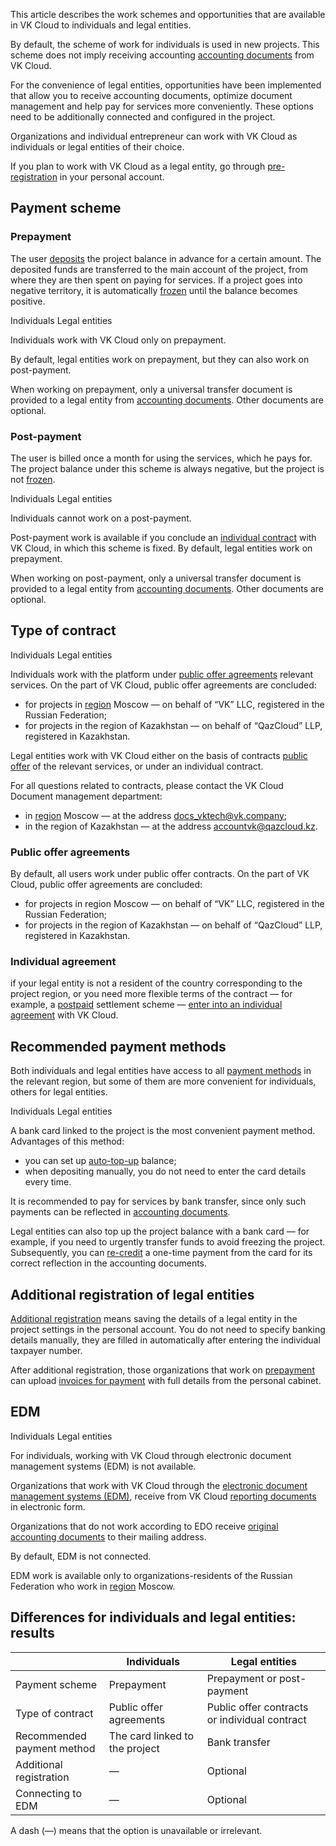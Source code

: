 This article describes the work schemes and opportunities that are available in VK Cloud to individuals and legal entities.

By default, the scheme of work for individuals is used in new projects. This scheme does not imply receiving accounting [accounting documents](../../concepts/report) from VK Cloud.

For the convenience of legal entities, opportunities have been implemented that allow you to receive accounting documents, optimize document management and help pay for services more conveniently. These options need to be additionally connected and configured in the project.

Organizations and individual entrepreneur can work with VK Cloud as individuals or legal entities of their choice.

<info>

If you plan to work with VK Cloud as a legal entity, go through [pre-registration](#additional_registration_of_legal_entities) in your personal account.

</info>

## Payment scheme

### Prepayment

The user [deposits](../../instructions/payment#making_a_payment) the project balance in advance for a certain amount. The deposited funds are transferred to the main account of the project, from where they are then spent on paying for services. If a project goes into negative territory, it is automatically [frozen](/en/base/account/concepts/projects#automatic_freezing_of_the_project) until the balance becomes positive.

<tabs>
<tablist>
<tab>Individuals</tab>
<tab>Legal entities</tab>
</tablist>
<tabpanel>

Individuals work with VK Cloud only on prepayment.

</tabpanel>
<tabpanel>

By default, legal entities work on prepayment, but they can also work on post-payment.

When working on prepayment, only a universal transfer document is provided to a legal entity from [accounting documents](../../concepts/report#individuals). Other documents are optional.

</tabpanel>
</tabs>

### Post-payment

The user is billed once a month for using the services, which he pays for. The project balance under this scheme is always negative, but the project is not [frozen](/en/base/account/concepts/projects#automatic_freezing_of_the_project).

<tabs>
<tablist>
<tab>Individuals</tab>
<tab>Legal entities</tab>
</tablist>
<tabpanel>

Individuals cannot work on a post-payment.

</tabpanel>
<tabpanel>

Post-payment work is available if you conclude an [individual contract](#type_of_contract) with VK Cloud, in which this scheme is fixed. By default, legal entities work on prepayment.

When working on post-payment, only a universal transfer document is provided to a legal entity from [accounting documents](../../concepts/report#individuals). Other documents are optional.

</tabpanel>
</tabs>

## Type of contract

<tabs>
<tablist>
<tab>Individuals</tab>
<tab>Legal entities</tab>
</tablist>
<tabpanel>

Individuals work with the platform under [public offer agreements](/en/additionals/start/legal) relevant services. On the part of VK Cloud, public offer agreements are concluded:

- for projects in [region](/en/base/account/concepts/regions) Moscow — on behalf of “VK” LLC, registered in the Russian Federation;
- for projects in the region of Kazakhstan — on behalf of “QazCloud” LLP, registered in Kazakhstan.

</tabpanel>
<tabpanel>

Legal entities work with VK Cloud either on the basis of contracts [public offer](/en/additionals/start/legal/) of the relevant services, or under an individual contract.

For all questions related to contracts, please contact the VK Cloud Document management department:

- in [region](/en/base/account/concepts/regions) Moscow — at the address docs_vktech@vk.company;
- in the region of Kazakhstan — at the address accountvk@qazcloud.kz.

### Public offer agreements

By default, all users work under public offer contracts. On the part of VK Cloud, public offer agreements are concluded:

- for projects in region Moscow — on behalf of “VK” LLC, registered in the Russian Federation;
- for projects in the region of Kazakhstan — on behalf of “QazCloud” LLP, registered in Kazakhstan.

### Individual agreement

if your legal entity is not a resident of the country corresponding to the project region, or you need more flexible terms of the contract — for example, a [postpaid](#post_payment) settlement scheme — [enter into an individual agreement](../../instructions/corporate#conclusion_of_an_individual_contract) with VK Cloud.

</tabpanel>
</tabs>

## Recommended payment methods

Both individuals and legal entities have access to all [payment methods](../../concepts/payment-methods) in the relevant region, but some of them are more convenient for individuals, others for legal entities.

<tabs>
<tablist>
<tab>Individuals</tab>
<tab>Legal entities</tab>
</tablist>
<tabpanel>

A bank card linked to the project is the most convenient payment method. Advantages of this method:

- you can set up [auto-top-up](../../instructions/add-card#configure_auto_completion) balance;
- when depositing manually, you do not need to enter the card details every time.

</tabpanel>
<tabpanel>

It is recommended to pay for services by bank transfer, since only such payments can be reflected in [accounting documents](../../concepts/report#electronic_document_management_system_edm_aece81aa).

<info>

Legal entities can also top up the project balance with a bank card — for example, if you need to urgently transfer funds to avoid freezing the project. Subsequently, you can [re-credit](../../faq/qa-corporate#how_to_make_a_payment_from_a_card_in_accounting_documents_for_a_legal_entity) a one-time payment from the card for its correct reflection in the accounting documents.

</info>

</tabpanel>
</tabs>

## Additional registration of legal entities

[Additional registration](../../instructions/corporate) means saving the details of a legal entity in the project settings in the personal account. You do not need to specify banking details manually, they are filled in automatically after entering the individual taxpayer number.

After additional registration, those organizations that work on [prepayment](#payment_scheme) can upload [invoices for payment](../../instructions/bill-generation) with full details from the personal cabinet.

## EDM

<tabs>
<tablist>
<tab>Individuals</tab>
<tab>Legal entities</tab>
</tablist>
<tabpanel>

For individuals, working with VK Cloud through electronic document management systems (EDM) is not available.

</tabpanel>
<tabpanel>

Organizations that work with VK Cloud through the [electronic document management systems (EDM)](../../concepts/report#electronic_document_management_system_edm_aece81aa), receive from VK Cloud [reporting documents](../../concepts/report) in electronic form.

Organizations that do not work according to EDO receive [original accounting documents](../../concepts/report#delivery_of_original_documents_50e7d04c) to their mailing address.

By default, EDM is not connected.

<info>

EDM work is available only to organizations-residents of the Russian Federation who work in [region](/en/base/account/concepts/regions) Moscow.

</info>

</tabpanel>
</tabs>

## Differences for individuals and legal entities: results

| | Individuals | Legal entities |
| -- | -- | -- |
| Payment scheme | Prepayment | Prepayment or post-payment |
| Type of contract | Public offer agreements | Public offer contracts or individual contract |
| Recommended<br>payment method | The card linked to the project | Bank transfer |
| Additional registration | — | Optional |
| Connecting to EDM | — | Optional |

A dash (—) means that the option is unavailable or irrelevant.
